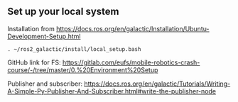 ## Set up your local system 
Installation from https://docs.ros.org/en/galactic/Installation/Ubuntu-Development-Setup.html
```
. ~/ros2_galactic/install/local_setup.bash
``` 

GitHub link for FS:
https://gitlab.com/eufs/mobile-robotics-crash-course/-/tree/master/0.%20Environment%20Setup

Publisher and subscriber: 
https://docs.ros.org/en/galactic/Tutorials/Writing-A-Simple-Py-Publisher-And-Subscriber.html#write-the-publisher-node